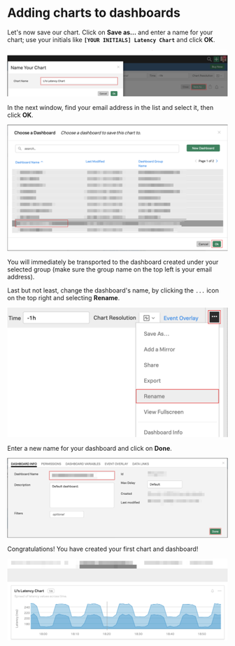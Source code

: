 # Adding charts to dashboards

Let's now save our chart. Click on **Save as...** and enter a name for your chart; use your initials like **`[YOUR INITIALS] Latency Chart`** and click **OK**.

![Save Chart](../images/dashboards/M1-l1-32.png)

In the next window, find your email address in the list and select it, then click **OK**.

![Choose Dashboard](../images/dashboards/M1-l1-33.png)

You will immediately be transported to the dashboard created under your selected group (make sure the group name on the top left is your email address).

Last but not least, change the dashboard's name, by clicking the `...` icon on the top right and selecting **Rename**.

![Rename Dashboard](../images/dashboards/M1-l1-34.png)

Enter a new name for your dashboard and click on **Done**.

![Dashboard Info](../images/dashboards/M1-l1-35.png)

Congratulations! You have created your first chart and dashboard!

![Chart](../images/dashboards/M1-l1-36.png)
